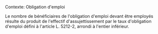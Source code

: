 Contexte: Obligation d'emploi

Le nombre de bénéficiaires de l'obligation d'emploi devant être employés résulte du produit de l'effectif d'assujettissement par le taux d'obligation d'emploi défini à l'article L. 5212-2, arrondi à l'entier inférieur.